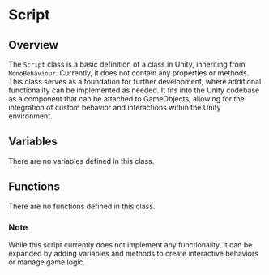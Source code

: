 # Script

## Overview
The `Script` class is a basic definition of a class in Unity, inheriting from `MonoBehaviour`. Currently, it does not contain any properties or methods. This class serves as a foundation for further development, where additional functionality can be implemented as needed. It fits into the Unity codebase as a component that can be attached to GameObjects, allowing for the integration of custom behavior and interactions within the Unity environment.

## Variables
There are no variables defined in this class.

## Functions
There are no functions defined in this class. 

### Note
While this script currently does not implement any functionality, it can be expanded by adding variables and methods to create interactive behaviors or manage game logic.